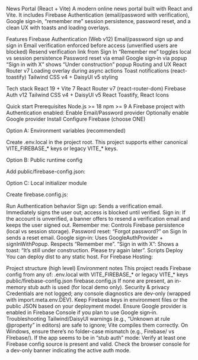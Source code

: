 News Portal (React + Vite)
A modern online news portal built with React and Vite. It includes Firebase Authentication (email/password with verification), Google sign‑in, “remember me” session persistence, password reset, and a clean UX with toasts and loading overlays.


Features
Firebase Authentication (Web v12)
Email/password sign up and sign in
Email verification enforced before access (unverified users are blocked)
Resend verification link from Sign In
“Remember me” toggles local vs session persistence
Password reset via email
Google sign‑in via popup
“Sign in with X” shows “Under construction” popup
Routing and UX
React Router v7
Loading overlay during async actions
Toast notifications (react-toastify)
Tailwind CSS v4 + DaisyUI v5 styling


Tech stack
React 19 + Vite 7
React Router v7 (react-router-dom)
Firebase Auth v12
Tailwind CSS v4 + DaisyUI v5
React Toastify, React Icons


Quick start
Prerequisites
Node.js >= 18
npm >= 9
A Firebase project with Authentication enabled:
Enable Email/Password provider
Optionally enable Google provider
Install
Configure Firebase (choose ONE)

Option A: Environment variables (recommended)

Create .env.local in the project root. This project supports either canonical VITE_FIREBASE_* keys or legacy VITE_* keys.

Option B: Public runtime config

Add public/firebase-config.json:

Option C: Local initializer module

Create firebase.config.js:

Run
Authentication behavior
Sign up:
Sends a verification email.
Immediately signs the user out; access is blocked until verified.
Sign in:
If the account is unverified, a banner offers to resend a verification email and keeps the user signed out.
Remember me:
Controls Firebase persistence (local vs session storage).
Password reset:
“Forgot password?” on Sign In sends a reset email.
Google sign‑in:
Uses GoogleAuthProvider + signInWithPopup.
Respects “Remember me”.
“Sign in with X”:
Shows a toast: “It’s still under construction. Please try again later”.
Scripts
Deploy
You can deploy dist to any static host. For Firebase Hosting:

Project structure (high level)
Environment notes
This project reads Firebase config from any of:
.env.local with VITE_FIREBASE_* or legacy VITE_* keys
public/firebase-config.json
firebase.config.js
If none are present, an in-memory stub auth is used (for local demo only).
Security & privacy
Credentials are not logged; any console diagnostics are dev-only (wrapped with import.meta.env.DEV).
Keep Firebase keys in environment files or the public JSON based on your deployment model.
Ensure Google provider is enabled in Firebase Console if you plan to use Google sign‑in.
Troubleshooting
Tailwind/DaisyUI warnings (e.g., “Unknown at rule @property” in editors) are safe to ignore; Vite compiles them correctly.
On Windows, ensure there’s no folder-case mismatch (e.g., Firebase/ vs FIrebase/).
If the app seems to be in “stub auth” mode:
Verify at least one Firebase config source is present and valid.
Check the browser console for a dev-only banner indicating the active auth mode.
